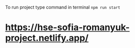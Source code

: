 To run project type command in terminal `npm run start`
# https://hse-sofia-romanyuk-project.netlify.app/
